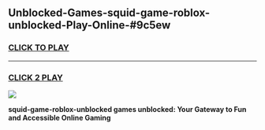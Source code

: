 
## Unblocked-Games-squid-game-roblox-unblocked-Play-Online-#9c5ew
<h3>
<a href="https://premium.freeplayer.one?title=squid-game-roblox-unblocked&ref=24F">CLICK TO PLAY</a></h3>
<hr>

<h3>
<a href="https://premium.freeplayer.one?title=squid-game-roblox-unblocked&ref=24F">CLICK 2 PLAY</a>
  
</h3>

<a href="https://premium.freeplayer.one?title=squid-game-roblox-unblocked&ref=24F/"><img src="https://clearcache.store/games.png"></a>


**squid-game-roblox-unblocked games unblocked: Your Gateway to Fun and Accessible Online Gaming**
